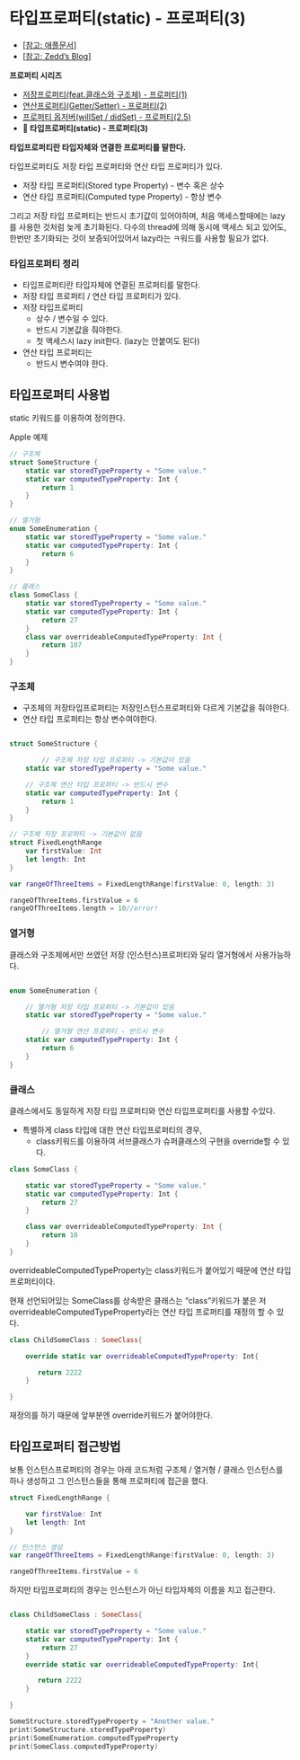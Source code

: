 # 타입프로퍼티(static) - 프로퍼티(3)

- [[참고: 애플문서]](https://docs.swift.org/swift-book/LanguageGuide/Properties.html)
- [[참고: Zedd’s Blog]](https://zeddios.tistory.com/251)



**프로퍼티 시리즈**

- [저장프로퍼티(feat.클래스와 구조체) - 프로퍼티(1)](https://github.com/isGeekCode/TIL/blob/main/iOS-Framework-Swift/aboutProperty1.md)
- [연산프로퍼티(Getter/Setter) - 프로퍼티(2)](https://github.com/isGeekCode/TIL/blob/main/iOS-Framework-Swift/aboutProperty2.md)
- [프로퍼티 옵저버(willSet / didSet) - 프로퍼티(2.5)](https://github.com/isGeekCode/TIL/blob/main/iOS-Framework-Swift/aboutProperty205.md)
- **🍊 타입프로퍼티(static) - 프로퍼티(3)**


**타입프로퍼티란 타입자체와 연결한 프로퍼티를 말한다.**

타입프로퍼티도 저장 타입 프로퍼티와 연산 타입 프로퍼티가 있다.

- 저장 타입 프로퍼티(Stored type Property) - 변수 혹은 상수
- 연산 타입 프로퍼티(Computed type Property) - 항상 변수

그리고 저장 타입 프로퍼티는 반드시 초기값이 있어야하며, 처음 액세스할때에는 lazy를 사용한 것처럼 늦게 초기화된다. 다수의 thread에 의해 동시에 액세스 되고 있어도, 한번만 초기화되는 것이 보증되어있어서 lazy라는 ㅋ워드를 사용할 필요가 없다. 



### 타입프로퍼티 정리

- 타입프로퍼티란 타입자체에 연결된 프로퍼티를 말한다.
- 저장 타입 프로퍼티 / 연산 타입 프로퍼티가 있다.
- 저장 타입프로퍼티
    - 상수 / 변수일 수 있다.
    - 반드시 기본값을 줘야한다.
    - 첫 액세스시 lazy init한다. (lazy는 안붙여도 된다)
- 연산 타입 프로퍼티는
    - 반드시 변수여야 한다.
    



## 타입프로퍼티 사용법

static 키워드를 이용하여 정의한다. 

Apple 예제

```swift
// 구조체
struct SomeStructure {
    static var storedTypeProperty = "Some value."
    static var computedTypeProperty: Int {
        return 1
    }
}

// 열거형
enum SomeEnumeration {
    static var storedTypeProperty = "Some value."
    static var computedTypeProperty: Int {
        return 6
    }
}

// 클래스
class SomeClass {
    static var storedTypeProperty = "Some value."
    static var computedTypeProperty: Int {
        return 27
    }
    class var overrideableComputedTypeProperty: Int {
        return 107
    }
}
```



### 구조체

- 구조체의 저장타입프로퍼티는 저장인스턴스프로퍼티와 다르게 기본값을 줘야한다.
- 연산 타입 프로퍼티는 항상 변수여야한다.

```swift

struct SomeStructure {

        // 구조체 저장 타입 프로퍼티 -> 기본값이 있음
    static var storedTypeProperty = "Some value."

    // 구조체 연산 타입 프로퍼티 -> 반드시 변수
    static var computedTypeProperty: Int {
        return 1
    }
}

// 구조체 저장 프로퍼티 -> 기본값이 없음
struct FixedLengthRange 
    var firstValue: Int
    let length: Int
}

var rangeOfThreeItems = FixedLengthRange(firstValue: 0, length: 3)

rangeOfThreeItems.firstValue = 6
rangeOfThreeItems.length = 10//error!
```



### 열거형

클래스와 구조체에서만 쓰였던 저장 (인스턴스)프로퍼티와 달리 열거형에서 사용가능하다. 

```swift

enum SomeEnumeration {

    // 열거형 저장 타입 프로퍼티 -> 기본값이 있음
    static var storedTypeProperty = "Some value."

        // 열거형 연산 프로퍼티 - 반드시 변수
    static var computedTypeProperty: Int {
        return 6
    }
}
```



### 클래스

클래스에서도 동일하게 저장 타입 프로퍼티와 연산 타입프로퍼티를 사용할 수있다.

- 특별하게 class 타입에 대한 연산 타입프로퍼티의 경우,
    - class키워드를 이용하여 서브클래스가 슈퍼클래스의 구현을 override할 수 있다.

```swift
class SomeClass {

    static var storedTypeProperty = "Some value."
    static var computedTypeProperty: Int {
        return 27
    }

    class var overrideableComputedTypeProperty: Int {
        return 10
    }
}
```

 overrideableComputedTypeProperty는 class키워드가 붙어있기 때문에 연산 타입 프로퍼티이다. 

현재 선언되어있는 SomeClass를 상속받은 클래스는 “class”키워드가 붙은 저 overrideableComputedTypeProperty라는 연산 타입 프로퍼티를 재정의 할 수 있다.

```swift
class ChildSomeClass : SomeClass{

    override static var overrideableComputedTypeProperty: Int{

       return 2222
    }

}
```

재정의를 하기 때문에 앞부분엔 override키워드가 붙어야한다. 



## 타입프로퍼티 접근방법

보통 인스턴스프로퍼티의 경우는 아래 코드처럼 구조체 / 열거형 / 클래스 인스턴스를 하나 생성하고 그 인스턴스들을 통해 프로퍼티에 접근을 했다.

```swift
struct FixedLengthRange {

    var firstValue: Int
    let length: Int
}

// 인스턴스 생성
var rangeOfThreeItems = FixedLengthRange(firstValue: 0, length: 3)

rangeOfThreeItems.firstValue = 6
```

하지만 타입프로퍼티의 경우는 인스턴스가 아닌 타입자체의 이름을 치고 접근한다.

```swift

class ChildSomeClass : SomeClass{

    static var storedTypeProperty = "Some value."
    static var computedTypeProperty: Int {
        return 27
    }
    override static var overrideableComputedTypeProperty: Int{

       return 2222
    }

}

SomeStructure.storedTypeProperty = "Another value."
print(SomeStructure.storedTypeProperty)
print(SomeEnumeration.computedTypeProperty
print(SomeClass.computedTypeProperty)              
```
